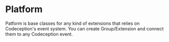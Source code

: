 # Platform

Patform is base classes for any kind of extensions that relies on Codeception's event system. You can create Group/Extension and connect them to any Codeception event. 

